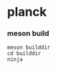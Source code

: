 <!-- [![Build Status](https://travis-ci.org/planck-lang/planck.svg?branch=master)](https://travis-ci.org/planck-lang/planck) -->

# planck

### meson build
```
meson builddir
cd builddir
ninja
```
